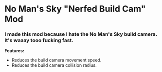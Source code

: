 # No Man's Sky "Nerfed Build Cam" Mod

### I made this mod because I hate the No Man's Sky build camera. It's waaay tooo fucking fast.

**Features:**
- Reduces the build camera movement speed.
- Reduces the build camera collision radius.
